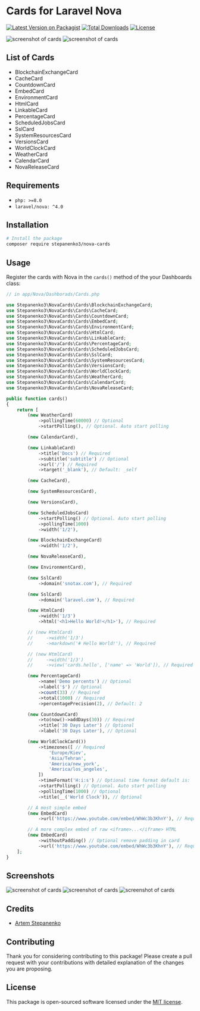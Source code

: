 
# Cards for Laravel Nova

[![Latest Version on Packagist](https://img.shields.io/packagist/v/stepanenko3/nova-cards.svg?style=flat-square)](https://packagist.org/packages/stepanenko3/nova-cards)
[![Total Downloads](https://img.shields.io/packagist/dt/stepanenko3/nova-cards.svg?style=flat-square)](https://packagist.org/packages/stepanenko3/nova-cards)
[![License](https://poser.pugx.org/stepanenko3/nova-cards/license)](https://packagist.org/packages/stepanenko3/nova-cards)

![screenshot of cards](screenshots/cards.png)
![screenshot of cards](screenshots/cards-2.png)

## List of Cards

- BlockchainExchangeCard
- CacheCard
- CountdownCard
- EmbedCard
- EnvironmentCard
- HtmlCard
- LinkableCard
- PercentageCard
- ScheduledJobsCard
- SslCard
- SystemResourcesCard
- VersionsCard
- WorldClockCard
- WeatherCard
- CalendarCard
- NovaReleaseCard

## Requirements

- `php: >=8.0`
- `laravel/nova: ^4.0`

## Installation

```bash
# Install the package
composer require stepanenko3/nova-cards
```

## Usage

Register the cards with Nova in the `cards()` method of the your Dashboards class:

```php
// in app/Nova/Dashborads/Cards.php

use Stepanenko3\NovaCards\Cards\BlockchainExchangeCard;
use Stepanenko3\NovaCards\Cards\CacheCard;
use Stepanenko3\NovaCards\Cards\CountdownCard;
use Stepanenko3\NovaCards\Cards\EmbedCard;
use Stepanenko3\NovaCards\Cards\EnvironmentCard;
use Stepanenko3\NovaCards\Cards\HtmlCard;
use Stepanenko3\NovaCards\Cards\LinkableCard;
use Stepanenko3\NovaCards\Cards\PercentageCard;
use Stepanenko3\NovaCards\Cards\ScheduledJobsCard;
use Stepanenko3\NovaCards\Cards\SslCard;
use Stepanenko3\NovaCards\Cards\SystemResourcesCard;
use Stepanenko3\NovaCards\Cards\VersionsCard;
use Stepanenko3\NovaCards\Cards\WorldClockCard;
use Stepanenko3\NovaCards\Cards\WeatherCard;
use Stepanenko3\NovaCards\Cards\CalendarCard;
use Stepanenko3\NovaCards\Cards\NovaReleaseCard;

public function cards()
{
    return [
        (new WeatherCard)
            ->pollingTime(60000) // Optional
            ->startPolling(), // Optional. Auto start polling

        (new CalendarCard),

        (new LinkableCard)
            ->title('Docs') // Required
            ->subtitle('subtitle') // Optional
            ->url('/') // Required
            ->target('_blank'), // Default: _self

        (new CacheCard),

        (new SystemResourcesCard),

        (new VersionsCard),

        (new ScheduledJobsCard)
            ->startPolling() // Optional. Auto start polling
            ->pollingTime(1000)
            ->width('1/2'),

        (new BlockchainExchangeCard)
            ->width('1/2'),

        (new NovaReleaseCard),

        (new EnvironmentCard),

        (new SslCard)
            ->domain('snotax.com'), // Required

        (new SslCard)
            ->domain('laravel.com'), // Required

        (new HtmlCard)
            ->width('1/3')
            ->html('<h1>Hello World!</h1>'), // Required

        // (new HtmlCard)
        //     ->width('1/3')
        //     ->markdown('# Hello World!'), // Required

        // (new HtmlCard)
        //     ->width('1/3')
        //     ->view('cards.hello', ['name' => 'World']), // Required

        (new PercentageCard)
            ->name('Demo percents') // Optional
            ->label('$') // Optional
            ->count(33) // Required
            ->total(1000) // Required
            ->percentagePrecision(2), // Default: 2

        (new CountdownCard)
            ->to(now()->addDays(30)) // Required
            ->title('30 Days Later') // Optional
            ->label('30 Days Later'), // Optional

        (new WorldClockCard())
            ->timezones([ // Required
                'Europe/Kiev',
                'Asia/Tehran',
                'America/new_york',
                'America/los_angeles',
            ])
            ->timeFormat('H:i:s') // Optional time format default is: 'H:i:s'
            ->startPolling() // Optional. Auto start polling
            ->pollingTime(1000) // Optional
            ->title(__('World Clock')), // Optional

        // A most simple embed
        (new EmbedCard)
            ->url('https://www.youtube.com/embed/WhWc3b3KhnY'), // Required

        // A more complex embed of raw <iframe>...</iframe> HTML
        (new EmbedCard)
            ->withoutPadding() // Optional remove padding in card
            ->url('https://www.youtube.com/embed/WhWc3b3KhnY'), // Required
    ];
}
```

## Screenshots

![screenshot of cards](screenshots/cards-dark.png)
![screenshot of cards](screenshots/cards-2-dark.png)
![screenshot of cards](screenshots/cards-mobile.png)

## Credits

- [Artem Stepanenko](https://github.com/stepanenko3)

## Contributing

Thank you for considering contributing to this package! Please create a pull request with your contributions with detailed explanation of the changes you are proposing.

## License

This package is open-sourced software licensed under the [MIT license](LICENSE.md).
